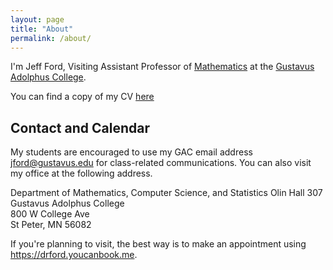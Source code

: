 ```yaml
---
layout: page
title: "About"
permalink: /about/
---
```


I'm Jeff Ford, Visiting Assistant Professor of 
[Mathematics][gacmcs] at the
[Gustavus Adolphus College][gac].

You can find a copy of my CV [here](JFord_CV.pdf)

[gacmcs]: https://www.gustavus.edu/mcs/
[gac]: https://www.gustavus.edu/

## Contact and Calendar

My students are encouraged
to use my GAC email address <jford@gustavus.edu>
for class-related communications. You can also visit
my office at the following address.

Department of Mathematics, Computer Science, and Statistics 
Olin Hall 307 
Gustavus Adolphus College  
800 W College Ave  
St Peter, MN 56082

If you're planning to visit, the best way is to make an appointment using <https://drford.youcanbook.me>.

